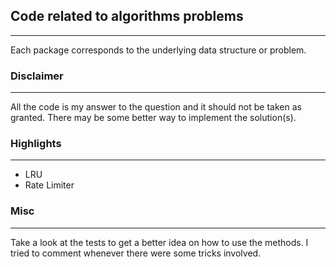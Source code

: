 ## Code related to algorithms problems
------------------------------------------------
Each package corresponds to the underlying data structure or problem.

### Disclaimer
--------------
All the code is my answer to the question and it should not be taken as granted. There may be some better way to implement the solution(s).

### Highlights
--------------
*	LRU
*	Rate Limiter

### Misc
--------
Take a look at the tests to get a better idea on how to use the methods. I tried to comment whenever there were some tricks involved.